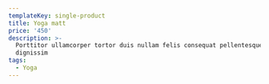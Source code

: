 ```yaml
---
templateKey: single-product
title: Yoga matt
price: '450'
description: >-
  Porttitor ullamcorper tortor duis nullam felis consequat pellentesque rutrum
  dignissim
tags:
  - Yoga
---
```


